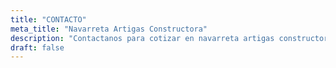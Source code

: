 ```yaml
---
title: "CONTACTO"
meta_title: "Navarreta Artigas Constructora"
description: "Contactanos para cotizar en navarreta artigas constructora"
draft: false
---
```

